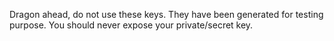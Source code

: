 Dragon ahead, do not use these keys. They have been generated for testing purpose.
You should never expose your private/secret key.
